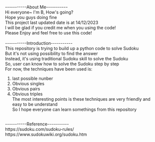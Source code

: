 -----------About Me-----------<br>
Hi everyone~ I'm B, How's going?<br>
Hope you guys doing fine<br>
This project last updated date is at 14/12/2023<br>
I will be glad if you credit me when you using the code!<br>
Please Enjoy and feel free to use this code!<br>
<br>
-----------Introduction-----------<br>
This repository is trying to build up a python code to solve Sudoku<br>
But it's not using possibility to find the answer<br>
Instead, it's using traditional Sudoku skill to solve the Sudoku<br>
So, user can know how to solve the Sudoku step by step<br>
For now, the techniques have been used is:<br>
1. last possible nunber<br>
2. Obvious singles<br>
3. Obvious pairs<br>
4. Obvious triples<br>
The most interesting points is these techniques are very friendly and easy to be understand<br>
So I hope everyone can learn somethings from this repository<br>
<br>
-----------Reference-----------<br>
https://sudoku.com/sudoku-rules/<br>
https://www.sudokuwiki.org/sudoku.htm<br>

